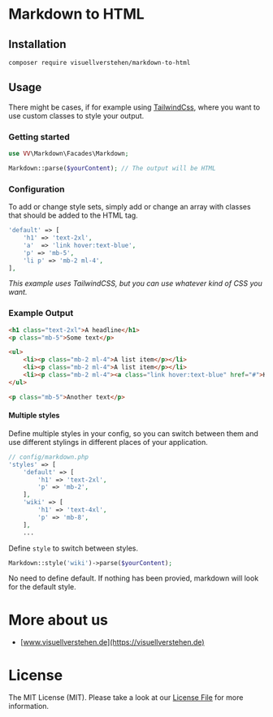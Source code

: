 # Markdown to HTML

## Installation
`composer require visuellverstehen/markdown-to-html`

## Usage

There might be cases, if for example using [TailwindCss](https://tailwindcss.com), where you want to use custom classes to style your output.

### Getting started
```php
use VV\Markdown\Facades\Markdown;

Markdown::parse($yourContent); // The output will be HTML
```

### Configuration
To add or change style sets, simply add or change an array with classes that should be added to the HTML tag.
```php
'default' => [
    'h1' => 'text-2xl',
    'a'  => 'link hover:text-blue',
    'p' => 'mb-5',
    'li p' => 'mb-2 ml-4',
],
```
*This example uses TailwindCSS, but you can use whatever kind of CSS you want.*

### Example Output
```html
<h1 class="text-2xl">A headline</h1>
<p class="mb-5">Some text</p>

<ul>
    <li><p class="mb-2 ml-4">A list item</p></li>
    <li><p class="mb-2 ml-4">A list item</p></li>
    <li><p class="mb-2 ml-4"><a class="link hover:text-blue" href="#">Klick me</a></p></li>
</ul>

<p class="mb-5">Another text</p>
```

#### Multiple styles
Define multiple styles in your config, so you can switch between them and use different stylings in different places of your application. 

```php 
// config/markdown.php
'styles' => [
    'default' => [
        'h1' => 'text-2xl',
        'p' => 'mb-2',
    ],
    'wiki' => [
        'h1' => 'text-4xl',
        'p' => 'mb-8',
    ],
    ...
```

Define `style` to switch between styles. 
```php 
Markdown::style('wiki')->parse($yourContent);
```

No need to define default. If nothing has been provied, markdown will look for the default style.


# More about us
- [www.visuellverstehen.de](https://visuellverstehen.de)

# License
The MIT License (MIT). Please take a look at our [License File](LICENSE.md) for more information.
